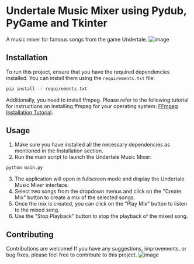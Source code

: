 ﻿# Undertale Music Mixer using Pydub, PyGame and Tkinter

A music mixer for famous songs from the game Undertale.
![image](https://github.com/huparelaa/Undertale_Mixer/assets/81880485/d6b204be-0abd-47b7-b107-76cdaf4d55fb)

## Installation

To run this project, ensure that you have the required dependencies installed. You can install them using the `requirements.txt` file:

```bash
pip install -r requirements.txt
```
Additionally, you need to install ffmpeg. Please refer to the following tutorial for instructions on installing ffmpeg for your operating system: [FFmpeg Installation Tutorial](https://phoenixnap.com/kb/ffmpeg-windows).

## Usage
1. Make sure you have installed all the necessary dependencies as mentioned in the Installation section.
2. Run the main script to launch the Undertale Music Mixer:
```bash
python main.py
```
3. The application will open in fullscreen mode and display the Undertale Music Mixer interface.
4. Select two songs from the dropdown menus and click on the "Create Mix" button to create a mix of the selected songs.
5. Once the mix is created, you can click on the "Play Mix" button to listen to the mixed song.
6. Use the "Stop Playback" button to stop the playback of the mixed song.

## Contributing
Contributions are welcome! If you have any suggestions, improvements, or bug fixes, please feel free to contribute to this project.
![image](https://github.com/huparelaa/Undertale_Mixer/assets/81880485/8943f00a-8437-4d06-8ab4-e105a90c70e6)
